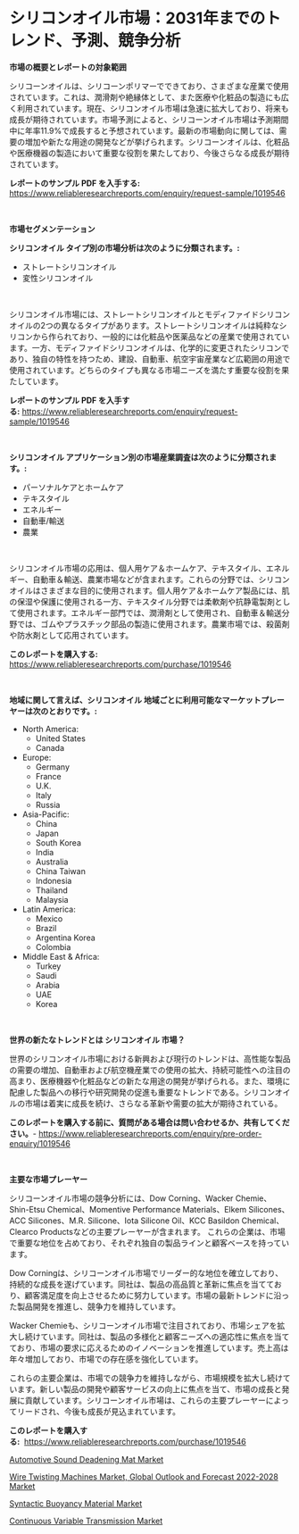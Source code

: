 <p><h1>シリコンオイル市場：2031年までのトレンド、予測、競争分析</h1></p><p><strong>市場の概要とレポートの対象範囲</strong></p>
<p><p>シリコーンオイルは、シリコーンポリマーでできており、さまざまな産業で使用されています。これは、潤滑剤や絶縁体として、また医療や化粧品の製造にも広く利用されています。現在、シリコンオイル市場は急速に拡大しており、将来も成長が期待されています。市場予測によると、シリコーンオイル市場は予測期間中に年率11.9%で成長すると予想されています。最新の市場動向に関しては、需要の増加や新たな用途の開発などが挙げられます。シリコーンオイルは、化粧品や医療機器の製造において重要な役割を果たしており、今後さらなる成長が期待されています。</p></p>
<p><strong>レポートのサンプル PDF を入手する:</strong> <a href="https://www.reliableresearchreports.com/enquiry/request-sample/1019546">https://www.reliableresearchreports.com/enquiry/request-sample/1019546</a></p>
<p>&nbsp;</p>
<p><strong>市場セグメンテーション</strong></p>
<p><strong>シリコンオイル タイプ別の市場分析は次のように分類されます。:</strong></p>
<p><ul><li>ストレートシリコンオイル</li><li>変性シリコンオイル</li></ul></p>
<p>&nbsp;</p>
<p><p>シリコンオイル市場には、ストレートシリコンオイルとモディファイドシリコンオイルの2つの異なるタイプがあります。ストレートシリコンオイルは純粋なシリコンから作られており、一般的には化粧品や医薬品などの産業で使用されています。一方、モディファイドシリコンオイルは、化学的に変更されたシリコンであり、独自の特性を持つため、建設、自動車、航空宇宙産業など広範囲の用途で使用されています。どちらのタイプも異なる市場ニーズを満たす重要な役割を果たしています。</p></p>
<p><strong>レポートのサンプル PDF を入手する:</strong>&nbsp;<a href="https://www.reliableresearchreports.com/enquiry/request-sample/1019546">https://www.reliableresearchreports.com/enquiry/request-sample/1019546</a></p>
<p>&nbsp;</p>
<p><strong> シリコンオイル アプリケーション別の市場産業調査は次のように分類されます。:</strong></p>
<p><ul><li>パーソナルケアとホームケア</li><li>テキスタイル</li><li>エネルギー</li><li>自動車/輸送</li><li>農業</li></ul></p>
<p>&nbsp;</p>
<p><p>シリコンオイル市場の応用は、個人用ケア＆ホームケア、テキスタイル、エネルギー、自動車＆輸送、農業市場などが含まれます。これらの分野では、シリコンオイルはさまざまな目的に使用されます。個人用ケア＆ホームケア製品には、肌の保湿や保護に使用される一方、テキスタイル分野では柔軟剤や抗静電製剤として使用されます。エネルギー部門では、潤滑剤として使用され、自動車＆輸送分野では、ゴムやプラスチック部品の製造に使用されます。農業市場では、殺菌剤や防水剤として応用されています。</p></p>
<p><strong>このレポートを購入する:</strong>&nbsp; <a href="https://www.reliableresearchreports.com/purchase/1019546">https://www.reliableresearchreports.com/purchase/1019546</a></p>
<p>&nbsp;</p>
<p><strong>地域に関して言えば、シリコンオイル 地域ごとに利用可能なマーケットプレーヤーは次のとおりです。:</strong></p>
<p><ul>
    <li>
        North America:
        <ul>
            <li>United States</li>
            <li>Canada</li>
        </ul>
    </li>
    <li>
        Europe:
        <ul>
            <li>Germany</li>
            <li>France</li>
            <li>U.K.</li>
            <li>Italy</li>
            <li>Russia</li>
        </ul>
    </li>
    <li>
        Asia-Pacific:
        <ul>
            <li>China</li>
            <li>Japan</li>
            <li>South Korea</li>
            <li>India</li>
            <li>Australia</li>
            <li>China Taiwan</li>
            <li>Indonesia</li>
            <li>Thailand</li>
            <li>Malaysia</li>
        </ul>
    </li>
    <li>
        Latin America:
        <ul>
            <li>Mexico</li>
            <li>Brazil</li>
            <li>Argentina Korea</li>
            <li>Colombia</li>
        </ul>
    </li>
    <li>
        Middle East & Africa:
        <ul>
            <li>Turkey</li>
            <li>Saudi</li>
            <li>Arabia</li>
            <li>UAE</li>
            <li>Korea</li>
        </ul>
    </li>
    </ul></p>
<p>&nbsp;</p>
<p><strong>世界の新たなトレンドとは シリコンオイル 市場？</strong></p>
<p><p>世界のシリコンオイル市場における新興および現行のトレンドは、高性能な製品の需要の増加、自動車および航空機産業での使用の拡大、持続可能性への注目の高まり、医療機器や化粧品などの新たな用途の開発が挙げられる。また、環境に配慮した製品への移行や研究開発の促進も重要なトレンドである。シリコンオイルの市場は着実に成長を続け、さらなる革新や需要の拡大が期待されている。</p></p>
<p><strong>このレポートを購入する前に、質問がある場合は問い合わせるか、共有してください。</strong>- <a href="https://www.reliableresearchreports.com/enquiry/pre-order-enquiry/1019546">https://www.reliableresearchreports.com/enquiry/pre-order-enquiry/1019546</a></p>
<p>&nbsp;</p>
<p><strong>主要な市場プレーヤー</strong></p>
<p><p>シリコーンオイル市場の競争分析には、Dow Corning、Wacker Chemie、Shin-Etsu Chemical、Momentive Performance Materials、Elkem Silicones、ACC Silicones、M.R. Silicone、Iota Silicone Oil、KCC Basildon Chemical、Clearco Productsなどの主要プレーヤーが含まれます。 これらの企業は、市場で重要な地位を占めており、それぞれ独自の製品ラインと顧客ベースを持っています。</p><p>Dow Corningは、シリコーンオイル市場でリーダー的な地位を確立しており、持続的な成長を遂げています。同社は、製品の高品質と革新に焦点を当てており、顧客満足度を向上させるために努力しています。市場の最新トレンドに沿った製品開発を推進し、競争力を維持しています。</p><p>Wacker Chemieも、シリコーンオイル市場で注目されており、市場シェアを拡大し続けています。同社は、製品の多様化と顧客ニーズへの適応性に焦点を当てており、市場の要求に応えるためのイノベーションを推進しています。売上高は年々増加しており、市場での存在感を強化しています。</p><p>これらの主要企業は、市場での競争力を維持しながら、市場規模を拡大し続けています。新しい製品の開発や顧客サービスの向上に焦点を当て、市場の成長と発展に貢献しています。シリコーンオイル市場は、これらの主要プレーヤーによってリードされ、今後も成長が見込まれています。</p></p>
<p><strong>このレポートを購入する:</strong>&nbsp;&nbsp;<a href="https://www.reliableresearchreports.com/purchase/1019546">https://www.reliableresearchreports.com/purchase/1019546</a></p>
<p><p><a href="https://github.com/beatblasta/Market-Research-Report-List-2/blob/main/automotive-sound-deadening-mat-market.md">Automotive Sound Deadening Mat Market</a></p><p><a href="https://view.publitas.com/reportprime-1/wire-twisting-machines-market-global-outlook-and-forecast-2022-2028-market-size-share-trends-analysis-report-by-application-regional-outlook-competitive-strategies-and-segment-forecasts-2023-2030/">Wire Twisting Machines Market, Global Outlook and Forecast 2022-2028 Market</a></p><p><a href="https://eight-handstand-8fb.notion.site/Syntactic-Buoyancy-Material-Market-Size-Share-Trends-Analysis-Report-By-Material-By-Type-By-End-3fee9228794b466aa450d956aee2d887">Syntactic Buoyancy Material Market</a></p><p><a href="https://github.com/angelajermaine/Market-Research-Report-List-2/blob/main/continuous-variable-transmission-market.md">Continuous Variable Transmission Market</a></p></p>